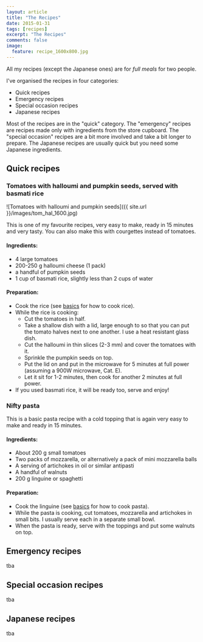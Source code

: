 ```yaml
---
layout: article
title: "The Recipes"
date: 2015-01-31
tags: [recipes]
excerpt: "The Recipes"
comments: false
image:
  feature: recipe_1600x800.jpg
---
```


All my recipes (except the Japanese ones) are for _full meals_ for two people.

I've organised the recipes in four categories:

* Quick recipes
* Emergency recipes
* Special occasion recipes
* Japanese recipes

Most of the recipes are in the "quick" category. The "emergency" recipes are recipes made only with ingredients from the store cupboard. The "special occasion" recipes are a bit more involved and take a bit longer to prepare. The Japanese recipes are usually quick but you need some Japanese ingredients.

## Quick recipes

### Tomatoes with halloumi and pumpkin seeds, served with basmati rice

![Tomatoes with halloumi and pumpkin seeds]({{ site.url }}/images/tom_hal_1600.jpg)

This is one of my favourite recipes, very easy to make, ready in 15 minutes and very tasty. You can also make this with courgettes instead of tomatoes.

#### Ingredients:
- 4 large tomatoes
- 200-250 g halloumi cheese (1 pack)
- a handful of pumpkin seeds
- 1 cup of basmati rice, slightly less than 2 cups of water

#### Preparation:
- Cook the rice (see <a href="{{ site.url }}/basics">basics</a> for how to cook rice).
- While the rice is cooking:
	- Cut the tomatoes in half.
	- Take a shallow dish with a lid, large enough to so that you can put the tomato halves next to one another. I use a heat resistant glass dish.
	- Cut the halloumi in thin slices (2-3 mm) and cover the tomatoes with it.
	- Sprinkle the pumpkin seeds on top.
	- Put the lid on and put in the microwave for 5 minutes at full power (assuming a 900W microwave, Cat. E).
	- Let it sit for 1-2 minutes, then cook for another 2 minutes at full power.
- If you used basmati rice, it will be ready too, serve and enjoy!

### Nifty pasta

This is a basic pasta recipe with a cold topping that is again very easy to make and ready in 15 minutes.

#### Ingredients:

- About 200 g small tomatoes
- Two packs of mozzarella, or alternatively a pack of mini mozzarella balls
- A serving of artichokes in oil or similar antipasti
- A handful of walnuts
- 200 g linguine or spaghetti

#### Preparation:

- Cook the linguine (see <a href="{{ site.url }}/basics">basics</a> for how to cook pasta).
- While the pasta is cooking, cut tomatoes, mozzarella and artichokes in small bits. I usually serve each in a separate small bowl.
- When the pasta is ready, serve with the toppings and put some walnuts on top.

## Emergency recipes

tba

## Special occasion recipes

tba

## Japanese recipes

tba
